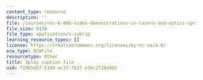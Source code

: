 ```yaml
---
content_type: resource
description: ''
file: /courses/res-6-006-video-demonstrations-in-lasers-and-optics-spring-2008/f20b5d575190ac377b27e36c2f28e902_mjwQTL6G8Fs.srt
file_size: 9178
file_type: application/x-subrip
learning_resource_types: []
license: https://creativecommons.org/licenses/by-nc-sa/4.0/
ocw_type: OCWFile
resourcetype: Other
title: 3play caption file
uid: f20b5d57-5190-ac37-7b27-e36c2f28e902
---
```

